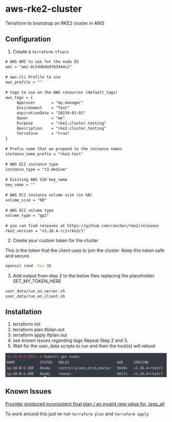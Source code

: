 # aws-rke2-cluster
Terraform to bootstrap an RKE2 cluster in AWS

## Configuration

1. Create a `terraform.tfvars`

```
# AWS AMI to use for the node OS
ami = "ami-0c544bda9765444c2"

# aws-cli Profile to use
aws_profile = ""

# tags to use on the AWS resources (default_tags)
aws_tags = {
     Approver       = "my.manager"
     Environment    = "Test"
     expirationDate = "20234-01-01"
     Owner          = "me"
     Purpose        = "rke2.cluster.testing"
     Description    = "rke2.cluster.testing"
     Terraform      = "true"
}

# Prefix name that we prepend to the instance names
instance_name_prefix = "rke2-test"

# AWS EC2 instance type
instance_type = "t3.medium"

# Existing AWS SSH key_name
key_name = ""

# AWS EC2 instance volume size (in GB)
volume_size = "60"

# AWS EC2 volume type
volume_type = "gp2"

# you can find releases at https://github.com/rancher/rke2/releases
rke2_version = "v1.26.4-rc1+rke2r1"
```

2. Create your custom token for the cluster

This is the token that the client uses to join the cluster.  Keep this token safe and secure.

```bash
openssl rand -hex 32
```

3. Add output from step 2 to the below files replacing the placeholder SET_MY_TOKEN_HERE

```
user_data/run_on_server.sh
user_data/run_on_client.sh
```

## Installation

1. terraform init
2. terraform plan tfplan.out
3. terraform apply tfplan.out
4. *see known issues regarding tags* Repeat Step 2 and 3.
5. Wait for the user_data scripts to run and then the host(s) will reboot

![image info](./images/rke2-cluster-success.png)

## Known Issues

[Provider produced inconsistent final plan / an invalid new value for .tags_all](https://github.com/hashicorp/terraform-provider-aws/issues/19583)

To work around this just re-run `terraform plan` and `terraform apply`
